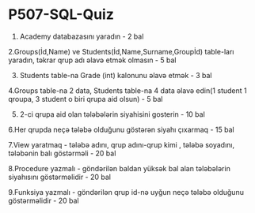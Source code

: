 # P507-SQL-Quiz

1. Academy databazasını yaradın - 2 bal

2.Groups(İd,Name) ve Students(İd,Name,Surname,Groupİd) table-ları yaradın, təkrar qrup adı əlavə etmək olmasın  - 5 bal

3. Students table-na Grade (int) kalonunu əlavə etmək - 3 bal

4.Groups table-na 2 data, Students table-na 4 data əlavə edin(1 student 1 qroupa, 3 student o biri qrupa aid olsun)  - 5 bal

5. 2-ci qrupa aid olan tələbələrin siyahisini gosterin - 10 bal

6.Her qrupda neçə tələbə olduğunu göstərən siyahı çıxarmaq - 15 bal

7.View yaratmaq - tələbə adını, qrup adını-qrup kimi , tələbə soyadını, tələbənin balı göstərməli - 20 bal

8.Procedure yazmalı - göndərilən baldan yüksək bal alan tələbələrin siyahısını göstərməlidir - 20 bal 

9.Funksiya yazmalı - göndərilən qrup id-nə uyğun neçə tələbə olduğunu göstərməlidir - 20 bal
